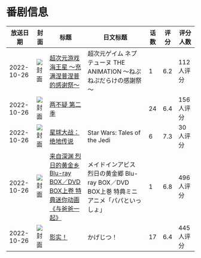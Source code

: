 # 番剧信息

|放送日期|封面|标题|日文标题|话数|评分|评分人数|
|---|---|---|---|---|---|---|
|2022-10-26|![封面](https://lain.bgm.tv/pic/cover/c/48/c4/351253_1cktO.jpg)|[超次元游戏 海王星 ～充满涅普涅普的感谢祭～](https://bangumi.tv/subject/351253)|超次元ゲイム ネプテューヌ THE ANIMATION ～ねぷねぷだらけの感謝祭～|1|6.2|112人评分|
|2022-10-26|![封面](https://lain.bgm.tv/pic/cover/c/b4/cf/358689_LZ9zI.jpg)|[两不疑 第二季](https://bangumi.tv/subject/358689)||24|6.4|156人评分|
|2022-10-26|![封面](https://lain.bgm.tv/pic/cover/c/19/ee/385317_1U4ZA.jpg)|[星球大战：绝地传说](https://bangumi.tv/subject/385317)|Star Wars: Tales of the Jedi|6|7.3|30人评分|
|2022-10-26|![封面](https://lain.bgm.tv/pic/cover/c/4a/11/406187_H4ilS.jpg)|[来自深渊 烈日的黄金乡 Blu-ray BOX／DVD BOX上卷 特典迷你动画《与爸爸一起》](https://bangumi.tv/subject/406187)|メイドインアビス 烈日の黄金郷 Blu-ray BOX／DVD BOX上巻 特典ミニアニメ「パパといっしょ」|1|6.8|496人评分|
|2022-10-26|![封面](https://lain.bgm.tv/pic/cover/c/1d/ed/406197_UPZHS.jpg)|[影实！](https://bangumi.tv/subject/406197)|かげじつ！|17|6.4|445人评分|
